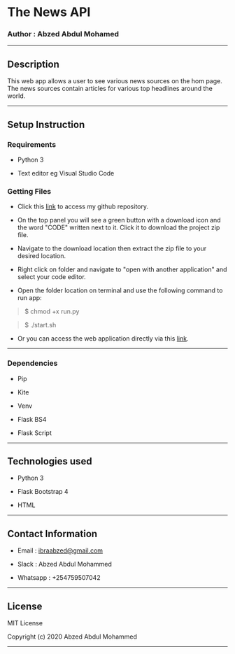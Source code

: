 # The News API

### Author : Abzed Abdul Mohamed

*****

## Description

This web app allows a user to see various news sources on the hom page. The news sources contain articles for various top headlines around the world.

******

## Setup Instruction

### Requirements

* Python 3

* Text editor eg Visual Studio Code

### Getting Files

* Click this [link]() to access my github repository.

* On the top panel you will see a green button with a download icon and the word "CODE" written next to it. Click it to download the project zip file.​

* Navigate to the download location then extract the zip file to your desired location.​

* Right click on folder and navigate to "open with another application" and select your code editor.

* Open the folder location on terminal and use the following command to run app:

> $ chmod +x run.py

> $ ./start.sh

* Or you can access the web application directly via this [link]().

******

### Dependencies

* Pip

* Kite

* Venv

* Flask BS4

* Flask Script

*****

## Technologies used

* Python 3

* Flask Bootstrap 4

* HTML 

*****

## Contact Information

* Email : ibraabzed@gmail.com​

* Slack : Abzed Abdul Mohammed​

* Whatsapp : +254759507042

*****

## License

MIT License

Copyright (c) 2020 Abzed Abdul Mohammed

******



